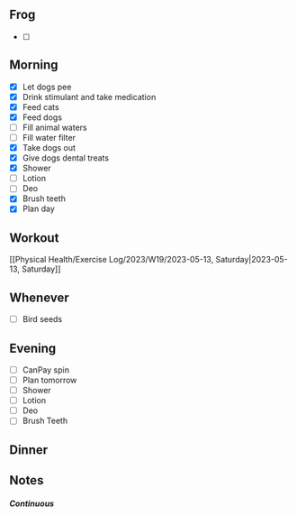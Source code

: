## Frog
- [ ] 

## Morning 
- [x] Let dogs pee
- [x] Drink stimulant and take medication
- [x] Feed cats
- [x] Feed dogs
- [ ] Fill animal waters
- [ ] Fill water filter
- [x] Take dogs out 
- [x] Give dogs dental treats
- [x] Shower
- [ ] Lotion
- [ ] Deo
- [x] Brush teeth
- [x] Plan day

## Workout
[[Physical Health/Exercise Log/2023/W19/2023-05-13, Saturday|2023-05-13, Saturday]]

## Whenever
- [ ] Bird seeds

## Evening
- [ ] CanPay spin
- [ ] Plan tomorrow 
- [ ] Shower 
- [ ] Lotion 
- [ ] Deo 
- [ ] Brush Teeth 

## Dinner

## Notes 

##### Continuous 
